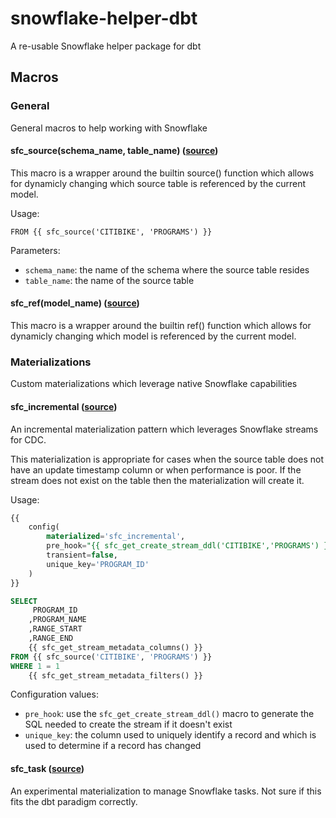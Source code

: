 # snowflake-helper-dbt
A re-usable Snowflake helper package for dbt

## Macros

### General
General macros to help working with Snowflake

#### sfc_source(schema_name, table_name) ([source](macros/sfc_ref.sql))
This macro is a wrapper around the builtin source() function which allows for dynamicly changing which source table is referenced by the current model.

Usage:
```
FROM {{ sfc_source('CITIBIKE', 'PROGRAMS') }}
```

Parameters:
* `schema_name`: the name of the schema where the source table resides
* `table_name`: the name of the source table

#### sfc_ref(model_name) ([source](macros/sfc_ref.sql))
This macro is a wrapper around the builtin ref() function which allows for dynamicly changing which model is referenced by the current model.


### Materializations
Custom materializations which leverage native Snowflake capabilities

#### sfc_incremental ([source](macros/materializations/sfc_incremental.sql))
An incremental materialization pattern which leverages Snowflake streams for CDC.

This materialization is appropriate for cases when the source table does not have an update timestamp column or when performance is poor. If the stream does not exist on the table then the materialization will create it.

Usage:
```sql
{{
    config(
        materialized='sfc_incremental',
        pre_hook="{{ sfc_get_create_stream_ddl('CITIBIKE','PROGRAMS') }}",
        transient=false,
        unique_key='PROGRAM_ID' 
    )
}}

SELECT
     PROGRAM_ID
    ,PROGRAM_NAME
    ,RANGE_START
    ,RANGE_END
    {{ sfc_get_stream_metadata_columns() }}
FROM {{ sfc_source('CITIBIKE', 'PROGRAMS') }}
WHERE 1 = 1
    {{ sfc_get_stream_metadata_filters() }}
```

Configuration values:
* `pre_hook`: use the `sfc_get_create_stream_ddl()` macro to generate the SQL needed to create the stream if it doesn't exist
* `unique_key`: the column used to uniquely identify a record and which is used to determine if a record has changed


#### sfc_task ([source](macros/materializations/sfc_task.sql))

An experimental materialization to manage Snowflake tasks. Not sure if this fits the dbt paradigm correctly.

